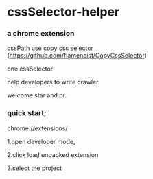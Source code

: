 # cssSelector-helper

### a chrome extension 

cssPath use copy css selector (https://github.com/flamencist/CopyCssSelector)

one cssSelector

help developers to write crawler

welcome star and pr.

### quick start;

chrome://extensions/

1.open developer mode,

2.click load unpacked extension 

3.select the project
